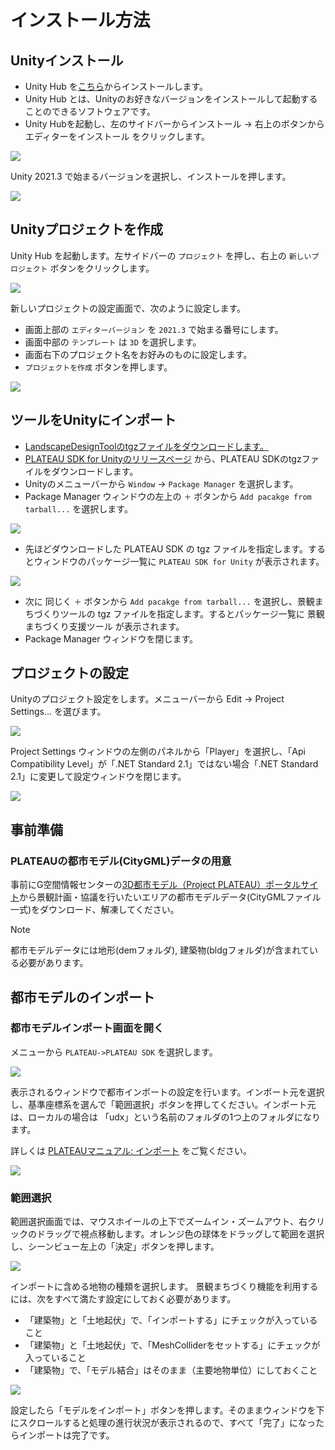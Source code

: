 # インストール方法
## Unityインストール
- Unity Hub を[こちら](https://unity3d.com/jp/get-unity/download)からインストールします。
- Unity Hub とは、Unityのお好きなバージョンをインストールして起動することのできるソフトウェアです。
- Unity Hubを起動し、左のサイドバーからインストール → 右上のボタンからエディターをインストール をクリックします。

![](../resources/install/unityHubMenu.png)

Unity 2021.3 で始まるバージョンを選択し、インストールを押します。

![](../resources/install/unityHubInstall.png)

## Unityプロジェクトを作成
Unity Hub を起動します。左サイドバーの `プロジェクト` を押し、右上の `新しいプロジェクト` ボタンをクリックします。

![](../resources/install/unityHubProject.png)

新しいプロジェクトの設定画面で、次のように設定します。 
- 画面上部の `エディターバージョン` を `2021.3` で始まる番号にします。 
- 画面中部の `テンプレート` は `3D` を選択します。  
- 画面右下のプロジェクト名をお好みのものに設定します。 
- `プロジェクトを作成` ボタンを押します。

![](../resources/install/createProject.png)

## ツールをUnityにインポート
- [LandscapeDesignToolのtgzファイルをダウンロードします。](https://github.com/Synesthesias/PLATEAU-UC22-045-landscape-design-tool/releases/download/v1.1.0/LandscapeDesignTool-v1.1.0.tgz)
- [PLATEAU SDK for Unityのリリースページ](https://github.com/Project-PLATEAU/PLATEAU-SDK-for-Unity/releases/tag/v1.1.0)
から、PLATEAU SDKのtgzファイルをダウンロードします。
- Unityのメニューバーから `Window` → `Package Manager` を選択します。
- Package Manager ウィンドウの左上の `＋` ボタンから `Add pacakge from tarball...` を選択します。 

![](../resources/install/addPacakge.png)

- 先ほどダウンロードした PLATEAU SDK の tgz ファイルを指定します。するとウィンドウのパッケージ一覧に `PLATEAU SDK for Unity` が表示されます。

![](../resources/install/packageManager.png)

- 次に 同じく `＋` ボタンから `Add pacakge from tarball...` を選択し、景観まちづくりツールの tgz ファイルを指定します。するとパッケージ一覧に 景観まちづくり支援ツール が表示されます。
- Package Manager ウィンドウを閉じます。

## プロジェクトの設定
Unityのプロジェクト設定をします。メニューバーから Edit → Project Settings… を選びます。

![](../resources/install/editMenu.png)

Project Settings ウィンドウの左側のパネルから「Player」を選択し、「Api Compatibility Level」が「.NET Standard 2.1」ではない場合「.NET Standard 2.1」に変更して設定ウィンドウを閉じます。

![](../resources/install/apiCompatibilityLevel.png)

## 事前準備
### PLATEAUの都市モデル(CityGML)データの用意
事前にG空間情報センターの[3D都市モデル（Project PLATEAU）ポータルサイト](https://www.geospatial.jp/ckan/dataset/plateau)から景観計画・協議を行いたいエリアの都市モデルデータ(CityGMLファイル一式)をダウンロード、解凍してください。

> [!NOTE]  
> 都市モデルデータには地形(demフォルダ), 建築物(bldgフォルダ)が含まれている必要があります。

## 都市モデルのインポート
### 都市モデルインポート画面を開く
メニューから `PLATEAU->PLATEAU SDK` を選択します。

![](../resources/install/plateauMenu.png)

表示されるウィンドウで都市インポートの設定を行います。インポート元を選択し、基準座標系を選んで「範囲選択」ボタンを押してください。インポート元は、ローカルの場合は 「udx」という名前のフォルダの1つ上のフォルダになります。

詳しくは [PLATEAUマニュアル: インポート](https://project-plateau.github.io/PLATEAU-SDK-for-Unity/manual/ImportCityModels.html) をご覧ください。

![](../resources/install/plateauSdkMenu.png)

### 範囲選択
範囲選択画面では、マウスホイールの上下でズームイン・ズームアウト、右クリックのドラッグで視点移動します。オレンジ色の球体をドラッグして範囲を選択し、シーンビュー左上の「決定」ボタンを押します。

![](../resources/install/rangeSelectionScreen.png)

インポートに含める地物の種類を選択します。
景観まちづくり機能を利用するには、次をすべて満たす設定にしておく必要があります。

- 「建築物」と「土地起伏」で、「インポートする」にチェックが入っていること
- 「建築物」と「土地起伏」で、「MeshColliderをセットする」にチェックが入っていること
- 「建築物」で、「モデル結合」はそのまま（主要地物単位）にしておくこと

![](../resources/install/geographicFeatureSetting.png)

設定したら「モデルをインポート」ボタンを押します。そのままウィンドウを下にスクロールすると処理の進行状況が表示されるので、すべて「完了」になったらインポートは完了です。